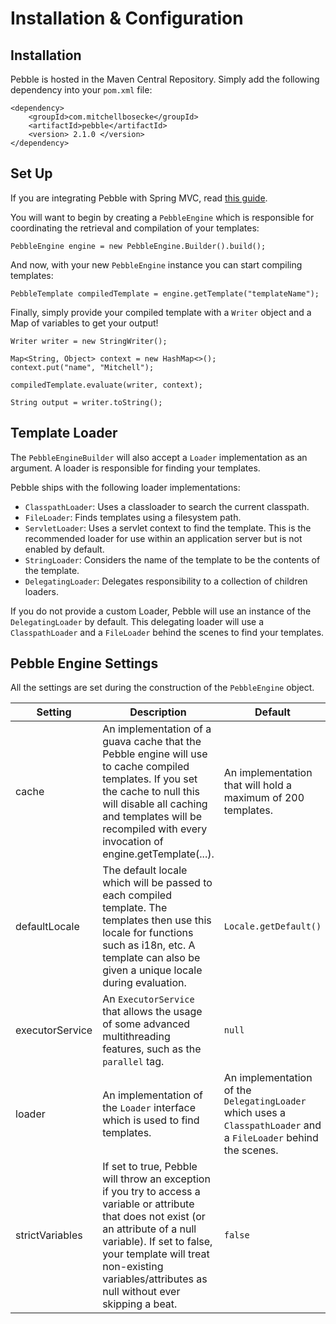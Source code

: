 # Installation & Configuration
## Installation
Pebble is hosted in the Maven Central Repository. Simply add the following dependency into your `pom.xml` file:
```
<dependency>
	<groupId>com.mitchellbosecke</groupId>
	<artifactId>pebble</artifactId>
	<version> 2.1.0 </version>
</dependency>
```
## Set Up
If you are integrating Pebble with Spring MVC, read [this guide](spring-integration).

You will want to begin by creating a `PebbleEngine` which is responsible for coordinating the retrieval and
compilation of your templates:
```
PebbleEngine engine = new PebbleEngine.Builder().build();
```
And now, with your new `PebbleEngine` instance you can start compiling templates:
```
PebbleTemplate compiledTemplate = engine.getTemplate("templateName");
```
Finally, simply provide your compiled template with a `Writer` object and a Map of variables to get your output!
```
Writer writer = new StringWriter();

Map<String, Object> context = new HashMap<>();
context.put("name", "Mitchell");

compiledTemplate.evaluate(writer, context);

String output = writer.toString();
```

## Template Loader
The `PebbleEngineBuilder` will also accept a `Loader` implementation as an argument. A loader is responsible for
finding your templates.

Pebble ships with the following loader implementations:

- `ClasspathLoader`: Uses a classloader to search the current classpath.
- `FileLoader`:  Finds templates using a filesystem path.
- `ServletLoader`:  Uses a servlet context to find the template. This is the recommended loader for use within an
application server but is not enabled by default.
- `StringLoader`: Considers the name of the template to be the contents of the template.
- `DelegatingLoader`: Delegates responsibility to a collection of children loaders.

If you do not provide a custom Loader, Pebble will use an instance of the `DelegatingLoader` by default.
This delegating loader will use a `ClasspathLoader` and a `FileLoader` behind the scenes to find your templates.

## Pebble Engine Settings

All the settings are set during the construction of the `PebbleEngine` object.

| Setting  | Description | Default |
| --- | --- | --- |
| cache | An implementation of a guava cache that the Pebble engine will use to cache compiled templates. If you set the cache to null this will disable all caching and templates will be recompiled with every invocation of engine.getTemplate(...). | An implementation that will hold a maximum of 200 templates.|
| defaultLocale | The default locale which will be passed to each compiled template. The templates then use this locale for functions such as i18n, etc. A template can also be given a unique locale during evaluation.  | `Locale.getDefault()` |
| executorService | An `ExecutorService` that allows the usage of some advanced multithreading features, such as the `parallel` tag. | `null` |
| loader | An implementation of the `Loader` interface which is used to find templates. | An implementation of the `DelegatingLoader` which uses a `ClasspathLoader` and a `FileLoader` behind the scenes. |
| strictVariables | If set to true, Pebble will throw an exception if you try to access a variable or attribute that does not exist (or an attribute of a null variable). If set to false, your template will treat non-existing variables/attributes as null without ever skipping a beat. | `false` |


